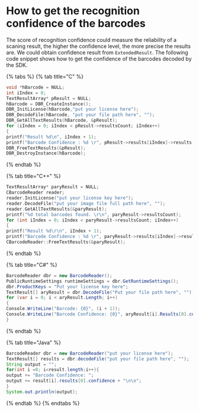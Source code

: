 # How to get the recognition confidence of the barcodes

The score of recognition confidence could measure the reliability of a scaning result, the higher the confidence level, the more precise the results are. We could obtain confidence result from `ExtendedResult`. The following code snippet shows how to get the confidence of the barcodes decoded by the SDK.



{% tabs %}
{% tab title="C" %}
```c
void *hBarcode = NULL;
int iIndex = 0;
TextResultArray* pResult = NULL;
hBarcode = DBR_CreateInstance();
DBR_InitLicense(hBarcode,"put your license here");
DBR_DecodeFile(hBarcode, "put your file path here", "");
DBR_GetAllTextResults(hBarcode, &pResult);
for (iIndex = 0; iIndex < pResult->resultsCount; iIndex++)
{
printf("Result %d\n", iIndex + 1);
printf("Barcode Confidence : %d \r", pResult->results[iIndex]->results[0]->confidence);
DBR_FreeTextResults(&pResult);
DBR_DestroyInstance(hBarcode);
```
{% endtab %}

{% tab title="C++" %}
```cpp
TextResultArray* paryResult = NULL;
CBarcodeReader reader;
reader.InitLicense("put your license key here");
reader.DecodeFile("put your image file full path here", "");
reader.GetAllTextResults(&paryResult);
printf("%d total barcodes found. \r\n", paryResult->resultsCount);
for (int iIndex = 0; iIndex < paryResult->resultsCount; iIndex++)
{
printf("Result %d\r\n", iIndex + 1);
printf("Barcode Confidence : %d \r", paryResult->results[iIndex]->results[0]->confidence);
CBarcodeReader::FreeTextResults(&paryResult);
```
{% endtab %}

{% tab title="C\#" %}
```csharp
BarcodeReader dbr = new BarcodeReader();
PublicRuntimeSettings runtimeSettings = dbr.GetRuntimeSettings();
dbr.ProductKeys = "Put your license key here";
TextResult[] aryResult = dbr.DecodeFile("Put your file path here", "");
for (var i = 0; i < aryResult.Length; i++)
{
Console.WriteLine("Barcode: {0}", (i + 1));
Console.WriteLine("Barcode Confidence: {0}", aryResult[i].Results[0].confidence);
}
```
{% endtab %}

{% tab title="Java" %}
```java
BarcodeReader dbr = new BarcodeReader("put your license here");
TextResult[] results = dbr.decodeFile("put your file path here", "");
String output = "";
for(int i =0; i<result.length;i++){
output += "Barcode Confidence: ";
output += result[i].results[0].confidence + "\n\n";                  
}
System.out.println(output);
```
{% endtab %}
{% endtabs %}



